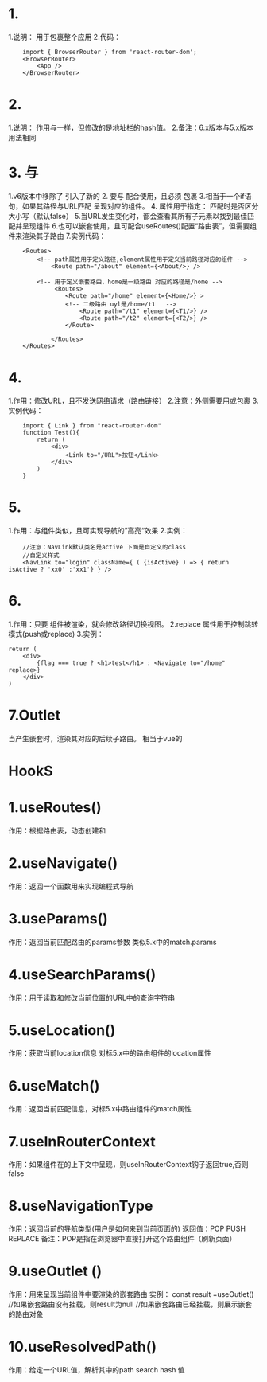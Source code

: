 # 1.<BrowserRouter> #
1.说明： <BrowserRouter>用于包裹整个应用
2.代码：
```
    import { BrowserRouter } from 'react-router-dom';
    <BrowserRouter>
        <App />
    </BrowserRouter>
```

# 2.<HashRouter> #
1.说明： <HashRouter> 作用与<BrowserRouter>一样，但<HashRouter>修改的是地址栏的hash值。
2.备注：6.x版本与5.x版本用法相同

# 3.<Routes> 与 <Route> #
1.v6版本中移除了<Switch> 引入了新的<Routes>
2.<Routes> 要与 <Route> 配合使用，且必须<Routes> 包裹 <Route>
3.<Route>相当于一个if语句，如果其路径与URL匹配 呈现对应的组件。
4.<Route caseSensitive> 属性用于指定： 匹配时是否区分大小写（默认false）
5.当URL发生变化时，<Routes>都会查看其所有子<Route>元素以找到最佳匹配并呈现组件
6.<Route>也可以嵌套使用，且可配合useRoutes()配置“路由表”，但需要<Outlet>组件来渲染其子路由
7.实例代码：
```
    <Routes>
        <!-- path属性用于定义路径,element属性用于定义当前路径对应的组件 -->
            <Route path="/about" element={<About/>} />

        <!-- 用于定义嵌套路由，home是一级路由 对应的路径是/home -->
             <Routes>
                <Route path="/home" element={<Home/>} >
                <!-- 二级路由 uyl是/home/t1   -->
                    <Route path="/t1" element={<T1/>} />
                    <Route path="/t2" element={<T2/>} />
                </Route>
                
            </Routes>
    </Routes>
```

# 4.<Link> #
1.作用：修改URL，且不发送网络请求（路由链接）
2.注意：外侧需要用<BrowserRouter>或<HashRouter>包裹
3.实例代码：
```
    import { Link } from "react-router-dom"
    function Test(){
        return (
            <div>
                <Link to="/URL">按钮</Link>
            </div>
        )
    }
```

# 5.<NavLink> #
1.作用：与<Link>组件类似，且可实现导航的”高亮“效果
2.实例：
```
    //注意：NavLink默认类名是active 下面是自定义的class
    //自定义样式
    <NavLink to="login" className={ ( {isActive} ) => { return isActive ? 'xx0' :'xx1'} } />

```

# 6.<Navigate> #
1.作用：只要 <Navigate>组件被渲染，就会修改路径切换视图。
2.replace 属性用于控制跳转模式(push或replace)
3.实例：
```
return (
    <div>
        {flag === true ? <h1>test</h1> : <Navigate to="/home" replace>}
    </div>
)
```

# 7.Outlet  #
当<Route>产生嵌套时，渲染其对应的后续子路由。  相当于vue的<router-view>


# HookS #
# 1.useRoutes() #
作用：根据路由表，动态创建<Routes>和<Route>

# 2.useNavigate() #
作用：返回一个函数用来实现编程式导航

# 3.useParams() #
作用：返回当前匹配路由的params参数  类似5.x中的match.params

# 4.useSearchParams() #
作用：用于读取和修改当前位置的URL中的查询字符串

# 5.useLocation() #
作用：获取当前location信息 对标5.x中的路由组件的location属性

# 6.useMatch() #
作用：返回当前匹配信息，对标5.x中路由组件的match属性

# 7.useInRouterContext #
作用：如果组件在<Router>的上下文中呈现，则useInRouterContext钩子返回true,否则false

# 8.useNavigationType #
作用：返回当前的导航类型(用户是如何来到当前页面的)
返回值：POP  PUSH  REPLACE
备注：POP是指在浏览器中直接打开这个路由组件（刷新页面）

# 9.useOutlet () #
作用：用来呈现当前组件中要渲染的嵌套路由
实例：
    const result =useOutlet()
    //如果嵌套路由没有挂载，则result为null
    //如果嵌套路由已经挂载，则展示嵌套的路由对象

# 10.useResolvedPath() #
作用：给定一个URL值，解析其中的path search hash 值
    